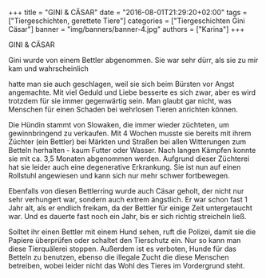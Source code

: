 +++
title = "GINI & CÄSAR"
date = "2016-08-01T21:29:20+02:00"
tags = ["Tiergeschichten, gerettete Tiere"]
categories = ["Tiergeschichten Gini Cäsar"]
banner = "img/banners/banner-4.jpg"
authors = ["Karina"]
+++

GINI & CÄSAR

Gini wurde von einem Bettler abgenommen. Sie war sehr dürr, als sie zu mir kam und wahrscheinlich

hatte man sie auch geschlagen, weil sie sich beim Bürsten vor Angst angemachte. Mit viel Geduld und Liebe besserte es sich zwar, aber es wird trotzdem für sie immer gegenwärtig sein. Man glaubt gar nicht, was Menschen für einen Schaden bei wehrlosen Tieren anrichten können.

Die Hündin stammt von Slowaken, die immer wieder züchteten, um gewinnbringend zu verkaufen. Mit 4 Wochen musste sie bereits mit ihrem Züchter (ein Bettler) bei Märkten und Straßen bei allen Witterungen zum Betteln herhalten - kaum Futter oder Wasser. Nach langen Kämpfen konnte sie mit ca. 3,5 Monaten abgenommen werden. Aufgrund dieser Züchterei hat sie leider auch eine degenerative Erkrankung. Sie ist nun auf einen Rollstuhl angewiesen und kann sich nur mehr schwer fortbewegen.

Ebenfalls von diesen Bettlerring wurde auch Cäsar geholt, der nicht nur sehr verhungert war, sondern auch extrem ängstlich. Er war schon fast 1 Jahr alt, als er endlich freikam, da der Bettler für einige Zeit untergetaucht war. Und es dauerte fast noch ein Jahr, bis er sich richtig streicheln ließ.

Solltet ihr einen Bettler mit einem Hund sehen, ruft die Polizei, damit sie die Papiere überprüfen oder schaltet den Tierschutz ein. Nur so kann man diese Tierquälerei stoppen. Außerdem ist es verboten, Hunde für das Betteln zu  benutzen, ebenso die illegale Zucht die diese Menschen betreiben, wobei leider nicht das Wohl des Tieres im Vordergrund steht.
